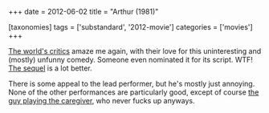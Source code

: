 +++
date = 2012-06-02
title = "Arthur (1981)"

[taxonomies]
tags = ['substandard', '2012-movie']
categories = ['movies']
+++

[The world's critics] amaze me again, with their love for this
uninteresting and (mostly) unfunny comedy. Someone even nominated it for
its script. WTF! [The sequel] is a lot better.

There is some appeal to the lead performer, but he's mostly just
annoying. None of the other performances are particularly good, except
of course [the guy playing the caregiver], who never fucks up anyways.

  [The world's critics]: http://www.rottentomatoes.com/m/1001240-arthur/
  [The sequel]: http://tshepang.net/arthur-2011
  [the guy playing the caregiver]: http://en.wikipedia.org/wiki/John_Gielgud
